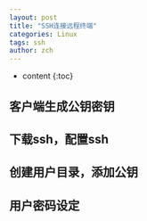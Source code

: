 ```yaml
---
layout: post
title: "SSH连接远程终端"
categories: Linux
tags: ssh
author: zch
---
```


* content
{:toc}






## 客户端生成公钥密钥







## 下载ssh，配置ssh







## 创建用户目录，添加公钥









## 用户密码设定